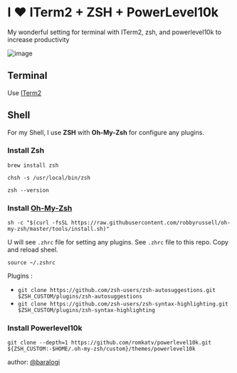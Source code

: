 # I ❤️ ITerm2 + ZSH + PowerLevel10k

My wonderful setting for terminal with ITerm2, zsh, and powerlevel10k to increase productivity

![image](https://github.com/baralogi/bifrost-shell/assets/31835484/3b513812-feb6-4e1c-b63d-6fed5e23fd2f)

## Terminal

Use [ITerm2](https://iterm2.com/)

## Shell

For my Shell, I use **ZSH** with **Oh-My-Zsh** for configure any plugins.

### Install Zsh

`brew install zsh`

`chsh -s /usr/local/bin/zsh`

`zsh --version`
   
### Install [Oh-My-Zsh](https://ohmyz.sh/)

`sh -c "$(curl -fsSL https://raw.githubusercontent.com/robbyrussell/oh-my-zsh/master/tools/install.sh)"`

U will see `.zhrc` file for setting any plugins. See `.zhrc` file to this repo. Copy and reload sheel.

`source ~/.zshrc`

Plugins : 
* `git clone https://github.com/zsh-users/zsh-autosuggestions.git $ZSH_CUSTOM/plugins/zsh-autosuggestions`
* `git clone https://github.com/zsh-users/zsh-syntax-highlighting.git $ZSH_CUSTOM/plugins/zsh-syntax-highlighting`

### Install Powerlevel10k

`git clone --depth=1 https://github.com/romkatv/powerlevel10k.git ${ZSH_CUSTOM:-$HOME/.oh-my-zsh/custom}/themes/powerlevel10k`

author: [@baralogi](https://github.com/baralogi)


